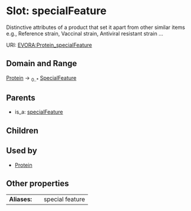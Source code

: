 
# Slot: specialFeature

Distinctive attributes of a product that set it apart from other similar items e.g., Reference strain, Vaccinal strain, Antiviral resistant strain ...

URI: [EVORA:Protein_specialFeature](https://evora-project.eu/Protein_specialFeature)


## Domain and Range

[Protein](Protein.md) &#8594;  <sub>0..\*</sub> [SpecialFeature](SpecialFeature.md)

## Parents

 *  is_a: [specialFeature](specialFeature.md)

## Children


## Used by

 * [Protein](Protein.md)

## Other properties

|  |  |  |
| --- | --- | --- |
| **Aliases:** | | special feature |